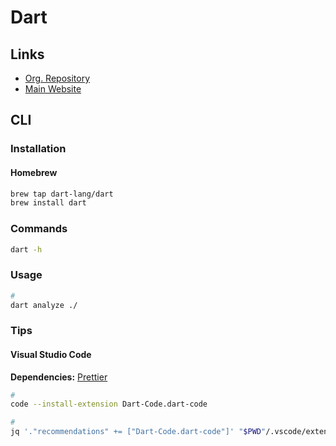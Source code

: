 # Dart

## Links

- [Org. Repository](https://github.com/dart-lang)
- [Main Website](https://dart.dev)

## CLI

### Installation

#### Homebrew

```sh
brew tap dart-lang/dart
brew install dart
```

### Commands

```sh
dart -h
```

### Usage

```sh
#
dart analyze ./
```

### Tips

#### Visual Studio Code

**Dependencies:** [Prettier](/prettier.md#visual-studio-code)

```sh
#
code --install-extension Dart-Code.dart-code

#
jq '."recommendations" += ["Dart-Code.dart-code"]' "$PWD"/.vscode/extensions.json | sponge "$PWD"/.vscode/extensions.json
```
